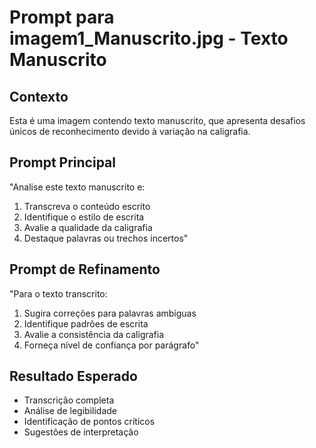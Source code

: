 # Prompt para imagem1_Manuscrito.jpg - Texto Manuscrito

## Contexto
Esta é uma imagem contendo texto manuscrito, que apresenta desafios únicos de reconhecimento devido à variação na caligrafia.

## Prompt Principal
"Analise este texto manuscrito e:
1. Transcreva o conteúdo escrito
2. Identifique o estilo de escrita
3. Avalie a qualidade da caligrafia
4. Destaque palavras ou trechos incertos"

## Prompt de Refinamento
"Para o texto transcrito:
1. Sugira correções para palavras ambíguas
2. Identifique padrões de escrita
3. Avalie a consistência da caligrafia
4. Forneça nível de confiança por parágrafo"

## Resultado Esperado
- Transcrição completa
- Análise de legibilidade
- Identificação de pontos críticos
- Sugestões de interpretação